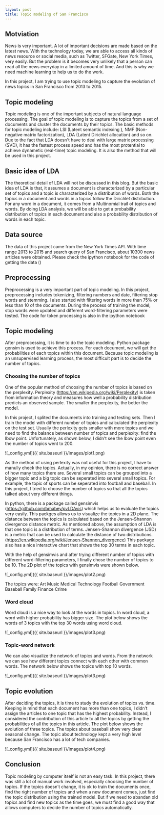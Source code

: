 ```yaml
---
layout: post
title: Topic modeling of San Francisco
---
```


## Motviation
News is very important. A lot of important decisions are made based on the latest news. With the technology today, we are able to access all kinds of news resource or social media, such as Twitter, SFGate, New York Times, very easily. But the problem is it becomes very unlikely that a person can read all the news everyday in a limited amount of time. And this is why we need machine learning to help us to do the work.

In this project, I am trying to use topic modeling to capture the evolution of news topics in San Francisco from 2013 to 2015.

## Topic modeling
Topic modeling is one of the important subjects of natural language processing. The goal of topic modeling is to capture the topics from a set of documents and cluster the documents by their topics. The basic methods for topic modeling include: LSI (Latent semantic indexing ), NMF (Non-negative matrix factorization), LDA (Latent Dirichlet allocation) and so on.
Due to the fact that LDA doesn't have to deal with large matrix processing (SVD), it has the fastest process speed and has the most protential to achieve dynametic (real-time) topic modeling. It is also the method that will be used in this project.

## Basic idea of LDA 
The theoretical detail of LDA will not be discussed in this blog. But the basic idea of LDA is that, it assumes a document is characterized by a particular set of topics and a topic is characterized by a distribution of words. Both the topics in a document and words in a topics follow the Dirichlet distribution. For any word in a document, it comes from a Multinomial trail of topics and words.
By doing LDA analysis, we will be able to get a probability distribution of topics in each document and also a probability distribution of words in each topic.

## Data source
The data of this project came from the New York Times API. With time range 2013 to 2015 and search query of San Francisco, about 10300 news articles were obtained.
Please check the ipython notebook for the code of getting the data ()

## Preprocessing
Preprocessing is a very important part of topic modeling. In this project, preprocessing includes tokenizing, filtering numbers and date, filtering stop words and stemming. I also started with filtering words in more than 75% or less than 10 of the documents.
During the process of training the model, stop words were updated and different word-filtering parameters were tested.
The code for token processing is also in the ipython notebook

## Topic modeling
After preprocessing, it is time to do the topic modeling. Python package gensim is used to achieve this process. For each document, we will get the probabilities of each topics within this document. Because topic modeling is an unsupervised learning process, the most difficult part is to decide the number of topics.

### Choosing the number of topics
One of the popular method of choosing the number of topics is based on the perplexity. Perplexity (https://en.wikipedia.org/wiki/Perplexity) is taken from information theory and measures how well a probability distribution predicts an observed sample. The smaller the perplexity, the better the model.

In this project, I splited the documents into training and testing sets. Then I train the model with different number of topics and calculated the perplexity on the test set. Usually the perlexity gets smaller with more topics and we need to find the balance between number of topics and perplexity: find the lbow point. Unfortunately, as shown below, I didn't see the lbow point even the number of topics went to 200. 

![_config.yml]({{ site.baseurl }}/images/plot1.png)

As the method of using perlexity was not useful for this project, I have to manully check the topics. Actually, in my opinion, there is no correct answer of how many topics there are. Several small topics can be grouped into a bigger topic and a big topic can be seperated into several small topics. For example, the topic of sports can be seperated into football and baseball.
In this project, I tried to choose the number of topics so that all the topics talked about very different things.

In python, there is a package called gensimvis (https://github.com/bmabey/pyLDAvis) which helps us to evaluate the topics very easily. This packges allows us to visualize the topics in a 2D plane. The distance between the topics is calculated based on the Jensen-Shannon divergence distance metric. As mentioned above, the assumption of LDA is that one topic is a distribution of terms. Jensen-Shannon divergence (JSD) is a metric that can be used to calculate the distance of two distributions. (https://en.wikipedia.org/wiki/Jensen–Shannon_divergence)
This package also has a nice interactive chart that shows the top 30 terms in each topic.

With the help of gensimvis and after trying different number of topics with different word-filtering parameters, I finally chose the number of topics to be 10. The 2D plot of the topics with gensimvis were shown below.

![_config.yml]({{ site.baseurl }}/images/plot2.png)

The topics were:
Art
Music
Medical
Technology
Football
Government
Baseball
Family
Finance
Crime

### Word cloud
Word cloud is a nice way to look at the words in topics. In word cloud, a word with higher probability has bigger size.
The plot below shows the words of 3 topics with the top 30 words using word cloud.

![_config.yml]({{ site.baseurl }}/images/plot3.png)

### Topic-word network
We can also visualize the network of topics and words. From the network we can see how different topics connect with each other with common words. The network below shows the topics with top 10 words.

![_config.yml]({{ site.baseurl }}/images/plot3.png)

## Topic evolution
After deciding the topics, it is time to study the evolution of topics vs. time. Keeping in mind that each document has more than one topics, I didn't assign the articles to one topic that has the highest probability. Instead, I considered the contribution of this article to all the topics by getting the probabilities of all the topics in this article. The plot below shows the evolution of three topics. 
The topics about baseball show very clear seasonal change. The topic about technology kept a very high level because San Francisco has a lot of tech companies.

![_config.yml]({{ site.baseurl }}/images/plot4.png)

## Conclusion
Topic modeling by computer itself is not an easy task. In this project, there was still a lot of manual work involved, especially choosing the number of topics. If the topics doesn't change, it is ok to train the documents once, find the right number of topics and when a new document comes, just find the topic distribution using the trained model. But if we need to abandan old topics and find new topics as the time goes, we must find a good way that allows computers to decide the number of topics automatically.
